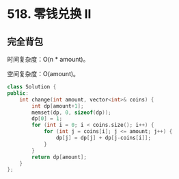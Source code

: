# 518. 零钱兑换 II

## 完全背包

时间复杂度：O(n * amount)。

空间复杂度：O(amount)。

```cpp
class Solution {
public:
    int change(int amount, vector<int>& coins) {
        int dp[amount+1];
        memset(dp, 0, sizeof(dp));
        dp[0] = 1;
        for (int i = 0; i < coins.size(); i++) {
            for (int j = coins[i]; j <= amount; j++) {
                dp[j] = dp[j] + dp[j-coins[i]];
            }
        }
        return dp[amount];
    }
};
```